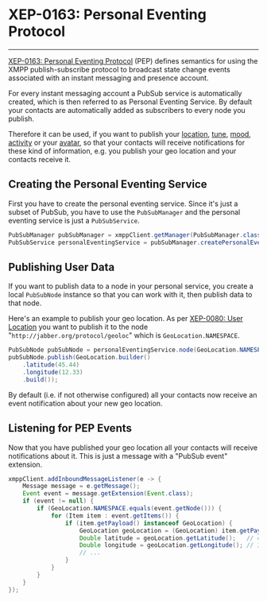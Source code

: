 # XEP-0163: Personal Eventing Protocol
---

[XEP-0163: Personal Eventing Protocol][PEP] (PEP) defines semantics for using the XMPP publish-subscribe protocol to broadcast state change events associated with an instant messaging and presence account.

For every instant messaging account a PubSub service is automatically created, which is then referred to as Personal Eventing Service. By default your contacts are automatically added as subscribers to every node you publish.

Therefore it can be used, if you want to publish your [location][GeoLocation], [tune][Tune], [mood][Mood], [activity][Activity] or your [avatar][Avatar], so that your contacts will receive notifications for these kind of information, e.g. you publish your geo location and your contacts receive it.

## Creating the Personal Eventing Service

First you have to create the personal eventing service. Since it's just a subset of PubSub, you have to use the `PubSubManager` and the personal eventing service is just a `PubSubService`.

```java
PubSubManager pubSubManager = xmppClient.getManager(PubSubManager.class);
PubSubService personalEventingService = pubSubManager.createPersonalEventingService();
```

## Publishing User Data

If you want to publish data to a node in your personal service, you create a local `PubSubNode` instance so that you can work with it, then publish data to that node.

Here's an example to publish your geo location. As per [XEP-0080: User Location][GeoLocation] you want to publish it to the node "`http://jabber.org/protocol/geoloc`" which is `GeoLocation.NAMESPACE`.

```java
PubSubNode pubSubNode = personalEventingService.node(GeoLocation.NAMESPACE);
pubSubNode.publish(GeoLocation.builder()
    .latitude(45.44)
    .longitude(12.33)
    .build());
```

By default (i.e. if not otherwise configured) all your contacts now receive an event notification about your new geo location.

## Listening for PEP Events

Now that you have published your geo location all your contacts will receive notifications about it. This is just a message with a "PubSub event" extension.

```java
xmppClient.addInboundMessageListener(e -> {
    Message message = e.getMessage();
    Event event = message.getExtension(Event.class);
    if (event != null) {
        if (GeoLocation.NAMESPACE.equals(event.getNode())) {
            for (Item item : event.getItems()) {
                if (item.getPayload() instanceof GeoLocation) {
                    GeoLocation geoLocation = (GeoLocation) item.getPayload();
                    Double latitude = geoLocation.getLatitude();   // 45.44
                    Double longitude = geoLocation.getLongitude(); // 12.33
                    // ...
                }
            }
        }
    }
});
```

[GeoLocation]: http://xmpp.org/extensions/xep-0080.html "XEP-0080: User Location"
[Mood]: http://xmpp.org/extensions/xep-0107.html "XEP-0107: User Mood"
[Activity]: http://xmpp.org/extensions/xep-0108.html "XEP-0108: User Activity"
[Avatar]: http://xmpp.org/extensions/xep-0084.html "XEP-0084: User Avatar"
[Tune]: http://xmpp.org/extensions/xep-0118.html "XEP-0118: User Tune"
[PubSub]: http://xmpp.org/extensions/xep-0060.html "XEP-0060: Publish-Subscribe"
[PEP]: http://xmpp.org/extensions/xep-0163.html "XEP-0163: Personal Eventing Protocol"